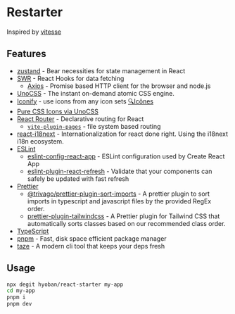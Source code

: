 # Restarter

Inspired by [vitesse](https://github.com/antfu/vitesse)

## Features

- [zustand](https://github.com/pmndrs/zustand) - Bear necessities for state management in React
- [SWR](https://swr.vercel.app/) - React Hooks for data fetching
  - [Axios](https://axios-http.com/) - Promise based HTTP client for the browser and node.js
- [UnoCSS](https://github.com/antfu/unocss) - The instant on-demand atomic CSS engine.
- [Iconify](https://iconify.design) - use icons from any icon sets [🔍Icônes](https://icones.netlify.app/)
- [Pure CSS Icons via UnoCSS](https://github.com/antfu/unocss/tree/main/packages/preset-icons)
- [React Router](https://github.com/remix-run/react-router) - Declarative routing for React
  - [`vite-plugin-pages`](https://github.com/hannoeru/vite-plugin-pages) - file system based routing
- [react-i18next](https://github.com/i18next/react-i18next) - Internationalization for react done right. Using the i18next i18n ecosystem.
- [ESLint](https://eslint.org/)
  - [eslint-config-react-app](https://www.npmjs.com/package/eslint-config-react-app) - ESLint configuration used by Create React App
  - [eslint-plugin-react-refresh](https://github.com/ArnaudBarre/eslint-plugin-react-refresh) - Validate that your components can safely be updated with fast refresh
- [Prettier](https://prettier.io/)
  - [@trivago/prettier-plugin-sort-imports](https://github.com/trivago/prettier-plugin-sort-imports) - A prettier plugin to sort imports in typescript and javascript files by the provided RegEx order.
  - [prettier-plugin-tailwindcss](https://github.com/tailwindlabs/prettier-plugin-tailwindcss) - A Prettier plugin for Tailwind CSS that automatically sorts classes based on our recommended class order.
- [TypeScript](https://www.typescriptlang.org/)
- [pnpm](https://pnpm.io/) - Fast, disk space efficient package manager
- [taze](https://github.com/antfu/taze) - A modern cli tool that keeps your deps fresh

## Usage

```bash
npx degit hyoban/react-starter my-app
cd my-app
pnpm i
pnpm dev
```
